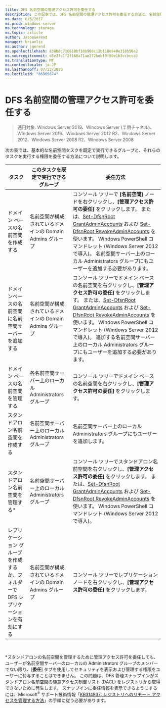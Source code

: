 ```yaml
---
title: DFS 名前空間の管理アクセス許可を委任する
description: この記事では、DFS 名前空間の管理アクセス許可を委任する方法と、名前空間タスクを既定で実行できるグループについて説明します。
ms.date: 6/5/2017
ms.prod: windows-server
ms.technology: storage
ms.topic: article
author: JasonGerend
manager: brianlic
ms.author: jgerend
ms.openlocfilehash: 838b8c716618bf10b900c12b118e940e318b56a2
ms.sourcegitcommit: d5e27c1f2f168a71ae272bebf8f50e1b3ccbcca3
ms.translationtype: MT
ms.contentlocale: ja-JP
ms.lasthandoff: 07/23/2020
ms.locfileid: "86965874"
---
```

# <a name="delegate-management-permissions-for-dfs-namespaces"></a>DFS 名前空間の管理アクセス許可を委任する

> 適用対象: Windows Server 2019、Windows Server (半期チャネル)、Windows Server 2016、Windows Server 2012 R2、Windows Server 2012、Windows Server 2008 R2、Windows Server 2008

次の表では、基本的な名前空間タスクを既定で実行できるグループと、それらのタスクを実行する権限を委任する方法について説明します。

|タスク | このタスクを既定で実行できるグループ | 委任方法 |
|---|---|---|
|ドメイン ベースの名前空間を作成する|名前空間が構成されているドメインの Domain Admins グループ|コンソール ツリーで **[名前空間]** ノードを右クリックし、**[管理アクセス許可の委任]** をクリックします。 または、[Set-DfsnRoot GrantAdminAccounts](/powershell/module/dfsn/set-dfsnroot?view=win10-ps) および [Set-DfsnRoot RevokeAdminAccounts](/powershell/module/dfsn/set-dfsnroot?view=win10-ps) を使います。 Windows PowerShell コマンドレット (Windows Server 2012 で導入)。 名前空間サーバー上のローカル Administrators グループにもユーザーを追加する必要があります。|
|ドメインベースの名前空間に名前空間サーバーを追加する|名前空間が構成されているドメインの Domain Admins グループ| コンソール ツリーでドメイン ベースの名前空間を右クリックし、**[管理アクセス許可の委任]** をクリックします。 または、[Set-DfsnRoot GrantAdminAccounts](/powershell/module/dfsn/set-dfsnroot?view=win10-ps) および [Set-DfsnRoot RevokeAdminAccounts](/powershell/module/dfsn/set-dfsnroot?view=win10-ps) を使います。 Windows PowerShell コマンドレット (Windows Server 2012 で導入)。 追加する名前空間サーバー上のローカル Administrators グループにもユーザーを追加する必要があります。|
|ドメイン ベースの名前空間を管理する|各名前空間サーバー上のローカル Administrators グループ| コンソール ツリーでドメイン ベースの名前空間を右クリックし、**[管理アクセス許可の委任]** をクリックします。 |
|スタンドアロン名前空間を作成する|名前空間サーバー上のローカル Administrators グループ| 名前空間サーバー上のローカル Administrators グループにもユーザーを追加します。 |
|スタンドアロン名前空間を管理する*|名前空間サーバー上のローカル Administrators グループ| コンソール ツリーでスタンドアロン名前空間を右クリックし、**[管理アクセス許可の委任]** をクリックします。 または、[Set-DfsnRoot GrantAdminAccounts](/powershell/module/dfsn/set-dfsnroot?view=win10-ps) および [Set-DfsnRoot RevokeAdminAccounts](/powershell/module/dfsn/set-dfsnroot?view=win10-ps) を使います。 Windows PowerShell コマンドレット (Windows Server 2012 で導入)。|
|レプリケーション グループを作成するか、フォルダーで DFS レプリケーションを有効にする|名前空間が構成されているドメインの Domain Admins グループ| コンソール ツリーでレプリケーション ノードを右クリックし、**[管理アクセス許可の委任]** をクリックします。 |

<br />

\*スタンドアロンの名前空間を管理するために管理アクセス許可を委任しても、ユーザーが名前空間サーバーのローカルの Administrators グループのメンバーでない限り、[**委任**] タブを使用してセキュリティを表示および管理する権限をユーザーに付与することはできません。 この問題は、DFS 管理スナップインがスタンドアロン名前空間の随意アクセス制御リスト (DACL) をレジストリから取得できないために発生します。 スナップインに委任情報を表示できるようにするには、Microsoft<sup>®</sup> サポート技術情報「[KB314837: レジストリへのリモート アクセスを管理する方法](https://go.microsoft.com/fwlink?linkid=46803)」の手順に従う必要があります。
